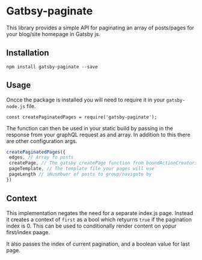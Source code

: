# Gatbsy-paginate

This library provides a simple API for paginating an array of posts/pages for your blog/site homepage in Gatsby js.

## Installation

```
npm install gatsby-paginate --save
```

## Usage

Oncce the package is installed you will need to require it in your `gatsby-node.js` file.

```
const createPaginatedPages = require('gatsby-paginate');
```

The function can then be used in your static build by passing in the response from your graphQL request as and array. In addition to this there are other configuration args.

```javascript
createPaginatedPages({
 edges, // Array fo posts
 createPage, // The gatsby createPage function from boundActionCreators
 pageTemplate, // The template file your pages will use
 pageLength // iNusmbuer of posts to group/navigate by
})
```

## Context ##

This implementation negates the need for a separate index.js page. Instead it creates a context of `first` as a bool which retyurns `true` if the pagination index is 0. This can be used to conditionally render content on yopur first/index paage.

It also passes the index of current pagination, and a boolean value for last page. 